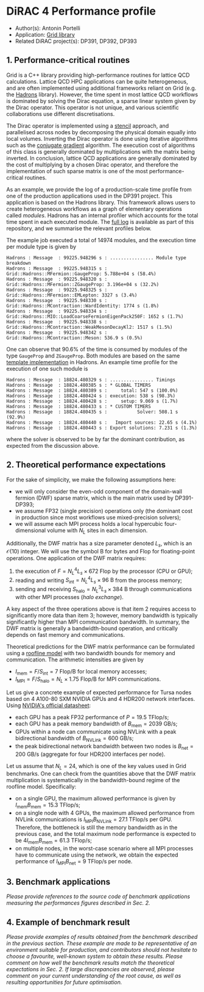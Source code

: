 # DiRAC 4 Performance profile

- Author(s): Antonin Portelli
- Application: [Grid library](https://github.com/paboyle/Grid)
- Related DiRAC project(s): DP391, DP392, DP393

## 1. Performance-critical routines
Grid is a C++ library providing high-performance routines for lattice QCD calculations.
Lattice QCD HPC applications can be quite heterogeneous, and are often implemented using
additional frameworks reliant on Grid (e.g. the
[Hadrons](https://github.com/aportelli/Hadrons) library). However, the time spent in most
lattice QCD workflows is dominated by solving the Dirac equation, a sparse linear system
given by the Dirac operator. This operator is not unique, and various scientific
collaborations use different discretisations.

The Dirac operator is implemented using a
[stencil](https://en.wikipedia.org/wiki/Stencil_(numerical_analysis)) approach, and
parallelised across nodes by decomposing the physical domain equally into local volumes.
Inverting the Dirac operator is done using iterative algorithms such as the [conjugate
gradient](https://en.wikipedia.org/wiki/Conjugate_gradient_method) algorithm. The
execution cost of algorithms of this class is generally dominated by multiplications with
the matrix being inverted. In conclusion, lattice QCD applications are generally dominated
by the cost of multiplying by a chosen Dirac operator, and therefore the implementation of
such sparse matrix is one of the most performance-critical routines.

As an example, we provide the log of a production-scale time profile from one of the
production applications used in the DP391 project. This application is based on the
Hadrons library. This framework allows users to create heterogeneous workflows as a graph
of elementary operations called *modules*. Hadrons has an internal profiler which accounts
for the total time spent in each executed module. The [full log](iblep.log) is available
as part of this repository, and we summarise the relevant profiles below.

The example job executed a total of 14974 modules, and the execution time per module type
is given by
```plain
Hadrons : Message  : 99225.948296 s : ................ Module type breakdown
Hadrons : Message  : 99225.948315 s :                         Grid::Hadrons::MFermion::GaugeProp: 5.788e+04 s (58.4%)
Hadrons : Message  : 99225.948320 s :                        Grid::Hadrons::MFermion::ZGaugeProp: 3.196e+04 s (32.2%)
Hadrons : Message  : 99225.948325 s :                          Grid::Hadrons::MFermion::EMLepton: 3327 s (3.4%)
Hadrons : Message  : 99225.948330 s :                  Grid::Hadrons::MContraction::WardIdentity: 1774 s (1.8%)
Hadrons : Message  : 99225.948334 s :         Grid::Hadrons::MIO::LoadCoarseFermionEigenPack250F: 1652 s (1.7%)
Hadrons : Message  : 99225.948338 s :             Grid::Hadrons::MContraction::WeakMesonDecayKl2: 1517 s (1.5%)
Hadrons : Message  : 99225.948342 s :                         Grid::Hadrons::MContraction::Meson: 536.9 s (0.5%)
```
One can observe that 90.6% of the time is consumed by modules of the type `GaugeProp` and
`ZGaugeProp`. Both modules are based on the same [template
implementation](https://github.com/aportelli/Hadrons/blob/develop/Hadrons/Modules/MFermion/GaugeProp.hpp)
in Hadrons. An example time profile for the execution of one such module is
```
Hadrons : Message  : 18824.480329 s : ................ Timings
Hadrons : Message  : 18824.480385 s : * GLOBAL TIMERS
Hadrons : Message  : 18824.480389 s :     total: 547 s (100.0%)
Hadrons : Message  : 18824.480424 s : execution: 538 s (98.3%)
Hadrons : Message  : 18824.480428 s :     setup: 9.069 s (1.7%)
Hadrons : Message  : 18824.480433 s : * CUSTOM TIMERS
Hadrons : Message  : 18824.480435 s :           Solver: 508.1 s (92.9%)
Hadrons : Message  : 18824.480440 s :   Import sources: 22.65 s (4.1%)
Hadrons : Message  : 18824.480443 s : Export solutions: 7.231 s (1.3%)
```
where the solver is observed to be by far the dominant contribution, as expected from the
discussion above.

## 2. Theoretical performance expectations
For the sake of simplicity, we make the following assumptions here:
- we will only consider the even-odd component of the domain-wall fermion (DWF) sparse
  matrix, which is the main matrix used by DP391-DP393;
- we assume FP32 (single precision) operations only (the dominant cost in production since
  most workflows use mixed-precision solvers);
- we will assume each MPI process holds a local hypercubic four-dimensional volume with
  $N_L$ sites in each dimension.

Additionally, the DWF matrix has a size parameter denoted $L_s$, which is an
$\mathcal{O}(10)$ integer. We will use the symbol $\mathrm{B}$ for bytes and
$\mathrm{Flop}$ for floating-point operations. One application of the DWF matrix requires:
1. the execution of $F=N_L^4L_s\times 672~\mathrm{Flop}$ by the processor (CPU or GPU);
2. reading and writing $S_{\mathrm{int}}=N_L^4L_s\times 96~\mathrm{B}$ from the process
   memory;
3. sending and receiving $S_{\mathrm{halo}}=N_L^3L_s\times 384~\mathrm{B}$ through
   communications with other MPI processes (*halo exchange*).

A key aspect of the three operations above is that item 2 requires access to significantly
more data than item 3; however, memory bandwidth is typically significantly higher than
MPI communication bandwidth. In summary, the DWF matrix is generally a bandwidth-bound
operation, and critically depends on fast memory and communications.

Theoretical predictions for the DWF matrix performance can be formulated using a [roofline
model](https://en.wikipedia.org/wiki/Roofline_model) with two bandwidth bounds for memory
and communication. The arithmetic intensities are given by
- $I_{\mathrm{mem}}=F/S_{\mathrm{int}}=7~\mathrm{Flop}/\mathrm{B}$ for local memory
  accesses;
- $I_{\mathrm{MPI}}=F/S_{\mathrm{halo}}=N_L\times 1.75~\mathrm{Flop}/\mathrm{B}$ for MPI
  communications.

Let us give a concrete example of expected performance for Tursa nodes based on 4 A100-80
SXM NVIDIA GPUs and 4 HDR200 network interfaces. Using [NVIDIA's official
datasheet](https://www.nvidia.com/en-gb/data-center/a100/):
- each GPU has a peak FP32 performance of $P=19.5~\mathrm{TFlop}/\mathrm{s}$;
- each GPU has a peak memory bandwidth of $B_{\mathrm{mem}}=2039~\mathrm{GB}/\mathrm{s}$;
- GPUs within a node can communicate using NVLink with a peak bidirectional bandwidth of
  $B_{\mathrm{NVLink}}=600~\mathrm{GB}/\mathrm{s}$;
- the peak bidirectional network bandwidth between two nodes is
  $B_{\mathrm{net}}=200~\mathrm{GB}/\mathrm{s}$ (aggregate for four HDR200 interfaces per
  node).

Let us assume that $N_L=24$, which is one of the key values used in Grid benchmarks. One
can check from the quantities above that the DWF matrix multiplication is systematically
in the bandwidth-bound regime of the roofline model. Specifically:
- on a single GPU, the maximum allowed performance is given by
  $I_{\mathrm{mem}}B_{\mathrm{mem}}=15.3~\mathrm{TFlop}/\mathrm{s}$;
- on a single node with 4 GPUs, the maximum allowed performance from NVLink communications
  is $I_{\mathrm{MPI}}B_{\mathrm{NVLink}}=27.1~\mathrm{TFlop}/\mathrm{s}$ per GPU.
  Therefore, the bottleneck is still the memory bandwidth as in the previous case, and the
  total maximum node performance is expected to be
  $4I_{\mathrm{mem}}B_{\mathrm{mem}}=61.3~\mathrm{TFlop}/\mathrm{s}$;
- on multiple nodes, in the worst-case scenario where all MPI processes have to
  communicate using the network, we obtain the expected performance of
  $I_{\mathrm{MPI}}B_{\mathrm{net}}=9~\mathrm{TFlop}/\mathrm{s}$ per node.

## 3. Benchmark applications
*Please provide references to the source code of benchmark applications measuring the
performances figures described in Sec. 2.*

## 4. Example of benchmark result
*Please provide examples of results obtained from the benchmark described in the previous
section. These example are made to be representative of an environment suitable for
production, and contributors should not hesitate to choose a favourite, well-known system
to obtain these results. Please comment on how well the benchmark results match the
theoretical expectations in Sec. 2. If large discrepancies are observed, please comment on
your current understanding of the root cause, as well as resulting opportunities for
future optimisation.*
